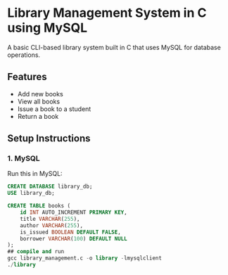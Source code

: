 # Library Management System in C using MySQL

A basic CLI-based library system built in C that uses MySQL for database operations.

## Features
- Add new books
- View all books
- Issue a book to a student
- Return a book

## Setup Instructions

### 1. MySQL
Run this in MySQL:

```sql
CREATE DATABASE library_db;
USE library_db;

CREATE TABLE books (
    id INT AUTO_INCREMENT PRIMARY KEY,
    title VARCHAR(255),
    author VARCHAR(255),
    is_issued BOOLEAN DEFAULT FALSE,
    borrower VARCHAR(100) DEFAULT NULL
);
## compile and run
gcc library_management.c -o library -lmysqlclient
./library
